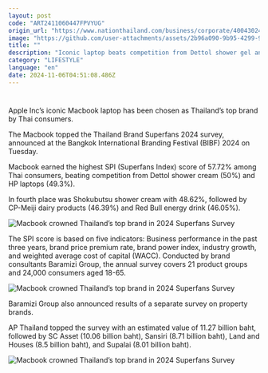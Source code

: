 ```yaml
---
layout: post
code: "ART2411060447FPVYUG"
origin_url: "https://www.nationthailand.com/business/corporate/40043024"
image: "https://github.com/user-attachments/assets/2b96a090-9b95-4299-9d66-547a8422ce96"
title: ""
description: "Iconic laptop beats competition from Dettol shower gel and HP computers"
category: "LIFESTYLE"
language: "en"
date: 2024-11-06T04:51:08.486Z
---
```


# 









Apple Inc’s iconic Macbook laptop has been chosen as Thailand’s top brand by Thai consumers.

The Macbook topped the Thailand Brand Superfans 2024 survey, announced at the Bangkok International Branding Festival (BIBF) 2024 on Tuesday.

Macbook earned the highest SPI (Superfans Index) score of 57.72% among Thai consumers, beating competition from Dettol shower cream (50%) and HP laptops (49.3%).

In fourth place was Shokubutsu shower cream with 48.62%, followed by CP-Meiji dairy products (46.39%) and Red Bull energy drink (46.05%).

  ![Macbook crowned Thailand’s top brand in 2024 Superfans Survey](https://github.com/user-attachments/assets/49fd553e-64a5-404a-a006-c9b120c5fb15)

The SPI score is based on five indicators: Business performance in the past three years, brand price premium rate, brand power index, industry growth, and weighted average cost of capital (WACC). Conducted by brand consultants Baramizi Group, the annual survey covers 21 product groups and 24,000 consumers aged 18-65.

  ![Macbook crowned Thailand’s top brand in 2024 Superfans Survey](https://github.com/user-attachments/assets/5ee6feab-fc8d-4cee-b2b1-aac31150a5f8)

Baramizi Group also announced results of a separate survey on property brands.

AP Thailand topped the survey with an estimated value of 11.27 billion baht, followed by SC Asset (10.06 billion baht), Sansiri (8.71 billion baht), Land and Houses (8.5 billion baht), and Supalai (8.01 billion baht).

  ![Macbook crowned Thailand’s top brand in 2024 Superfans Survey](https://github.com/user-attachments/assets/37893e0d-daf6-4989-99be-85defaafade4)